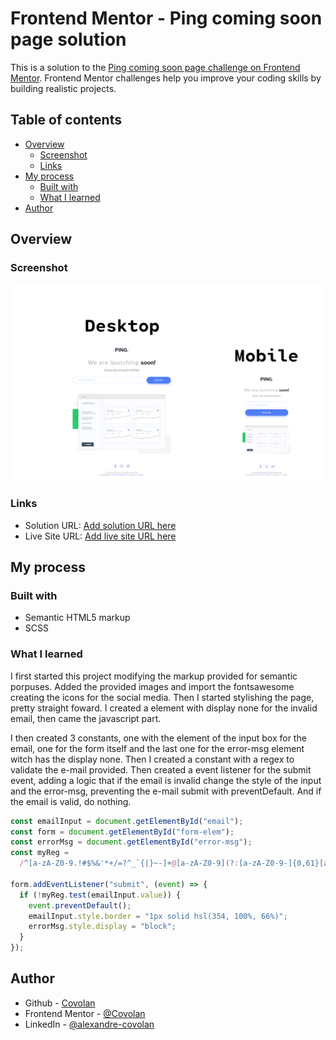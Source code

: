 # Frontend Mentor - Ping coming soon page solution

This is a solution to the [Ping coming soon page challenge on Frontend Mentor](https://www.frontendmentor.io/challenges/ping-single-column-coming-soon-page-5cadd051fec04111f7b848da). Frontend Mentor challenges help you improve your coding skills by building realistic projects.

## Table of contents

- [Overview](#overview)
  - [Screenshot](#screenshot)
  - [Links](#links)
- [My process](#my-process)
  - [Built with](#built-with)
  - [What I learned](#what-i-learned)
- [Author](#author)

## Overview

### Screenshot

![Screenshot of the desktop page and the mobile](./screenshot.jpeg)

### Links

- Solution URL: [Add solution URL here](https://your-solution-url.com)
- Live Site URL: [Add live site URL here](https://your-live-site-url.com)

## My process

### Built with

- Semantic HTML5 markup
- SCSS

### What I learned

I first started this project modifying the markup provided for semantic porpuses. Added the provided images and import the fontsawesome creating the icons for the social media. Then I started stylishing the page, pretty straight foward. I created a element with display none for the invalid email, then came the javascript part.

I then created 3 constants, one with the element of the input box for the email, one for the form itself and the last one for the error-msg element witch has the display none. Then I created a constant with a regex to validate the e-mail provided. Then created a event listener for the submit event, adding a logic that if the email is invalid change the style of the input and the error-msg, preventing the e-mail submit with preventDefault. And if the email is valid, do nothing.

```js
const emailInput = document.getElementById("email");
const form = document.getElementById("form-elem");
const errorMsg = document.getElementById("error-msg");
const myReg =
  /^[a-zA-Z0-9.!#$%&'*+/=?^_`{|}~-]+@[a-zA-Z0-9](?:[a-zA-Z0-9-]{0,61}[a-zA-Z0-9])?(?:\.[a-zA-Z0-9](?:[a-zA-Z0-9-]{0,61}[a-zA-Z0-9])?)*$/;

form.addEventListener("submit", (event) => {
  if (!myReg.test(emailInput.value)) {
    event.preventDefault();
    emailInput.style.border = "1px solid hsl(354, 100%, 66%)";
    errorMsg.style.display = "block";
  }
});
```

## Author

- Github - [Covolan](https://github.com/covolan)
- Frontend Mentor - [@Covolan](https://www.frontendmentor.io/profile/covolan)
- LinkedIn - [@alexandre-covolan](https://www.linkedin.com/in/alexandre-covolan/)